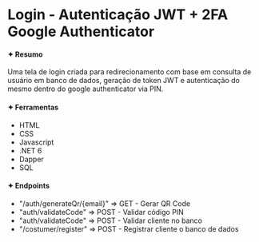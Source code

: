 <h1>Login - Autenticação JWT + 2FA Google Authenticator</h1>

<h4>✦ Resumo</h4>
<p>Uma tela de login criada para redirecionamento com base em consulta de usuário em banco de dados, geração de token JWT e autenticação do mesmo dentro do google authenticator via PIN.</p>

<h4>✦ Ferramentas</h4>
<ul>
    <li>HTML</li>
    <li>CSS</li>
    <li>Javascript</li>
	<li>.NET 6</li>
	<li>Dapper</li>
	<li>SQL</li>
</ul>

<h4>✦ Endpoints</h4>
<ul>
    <li>"/auth/generateQr/{email}" => GET - Gerar QR Code</li>
    <li>"auth/validateCode" => POST - Validar código PIN</li>
    <li>"auth/validateCode" => POST - Validar cliente no banco</li>
    <li>"/costumer/register" => POST - Registrar cliente o banco de dados</li>
</ul>